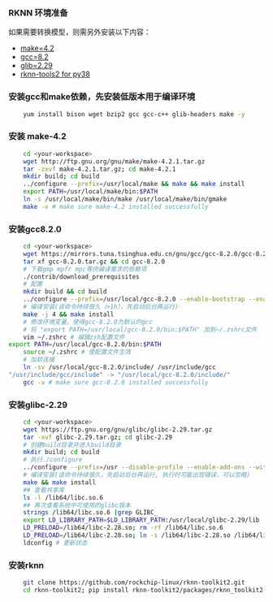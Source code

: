 ### RKNN 环境准备

如果需要转换模型，则需另外安装以下内容：

+ [make=4.2](https://github.com/GaoShanwen/pytorch-toolkit-dev/blob/timm-dev/docs/environment.md#安装-make-42)
+ [gcc=8.2](https://github.com/GaoShanwen/pytorch-toolkit-dev/blob/timm-dev/docs/environment.md#安装gcc820)
+ [glib=2.29](https://github.com/GaoShanwen/pytorch-toolkit-dev/blob/timm-dev/docs/environment.md#安装glibc-229)
+ [rknn-tools2 for py38](https://github.com/GaoShanwen/pytorch-toolkit-dev/blob/timm-dev/docs/environment.md#安装rknn)

### 安装gcc和make依赖，先安装低版本用于编译环境

```bash
    yum install bison wget bzip2 gcc gcc-c++ glib-headers make -y
```

### 安装 make-4.2

```bash
    cd <your-workspace>
    wget http://ftp.gnu.org/gnu/make/make-4.2.1.tar.gz
    tar -zxvf make-4.2.1.tar.gz; cd make-4.2.1
    mkdir build; cd build
    ../configure --prefix=/usr/local/make && make && make install
    export PATH=/usr/local/make/bin:$PATH
    ln -s /usr/local/make/bin/make /usr/local/make/bin/gmake
    make -v # make sure make-4.2 installed successfully
```

### 安装gcc8.2.0

```bash
    cd <your-workspace>
    wget https://mirrors.tuna.tsinghua.edu.cn/gnu/gcc/gcc-8.2.0/gcc-8.2.0.tar.gz
    tar xf gcc-8.2.0.tar.gz && cd gcc-8.2.0
    # 下载gmp mpfr mpc等供编译需求的依赖项
    ./contrib/download_prerequisites
    # 配置
    mkdir build && cd build
    ../configure --prefix=/usr/local/gcc-8.2.0 --enable-bootstrap --enable-checking=release --enable-languages=c,c++ --disable-multilib
    # 编译安装(该命令持续很久（>1h），先启动后台再运行)
    make -j 4 && make install 
    # 修改环境变量，使得gcc-8.2.0为默认的gcc
    # 将 "export PATH=/usr/local/gcc-8.2.0/bin:$PATH" 加到~/.zshrc文件
    vim ~/.zshrc # 编辑zsh配置文件
export PATH=/usr/local/gcc-8.2.0/bin:$PATH
    source ~/.zshrc # 使配置文件生效
    # 加软连接
    ln -sv /usr/local/gcc-8.2.0/include/ /usr/include/gcc
"/usr/include/gcc/include" -> "/usr/local/gcc-8.2.0/include/"
    gcc -v # make sure gcc-8.2.0 installed successfully
```

### 安装glibc-2.29

```bash
    cd <your-workspace>
    wget https://ftp.gnu.org/gnu/glibc/glibc-2.29.tar.gz
    tar -xvf glibc-2.29.tar.gz; cd glibc-2.29
    # 创建build目录并进入build目录
    mkdir build; cd build
    # 执行./configure
    ../configure --prefix=/usr --disable-profile --enable-add-ons --with-headers=/usr/include --with-binutils=/usr/bin
    # 编译安装(该命令持续很久，先启动后台再运行, 执行时可能出现错误，可以忽略)
    make && make install
    ## 查看共享库
    ls -l /lib64/libc.so.6
    ## 再次查看系统中可使用的glibc版本
    strings /lib64/libc.so.6 |grep GLIBC_
    export LD_LIBRARY_PATH=$LD_LIBRARY_PATH:/usr/local/glibc-2.29/lib
    LD_PRELOAD=/lib64/libc-2.28.so; rm -rf /lib64/libc.so.6
    LD_PRELOAD=/lib64/libc-2.28.so; ln -s /lib64/libc-2.28.so /lib64/libc.so.6
    ldconfig # 更新状态
```

### 安装rknn

```bash
    git clone https://github.com/rockchip-linux/rknn-toolkit2.git
    cd rknn-toolkit2; pip install rknn-toolkit2/packages/rknn_toolkit2-*-cp38-cp38-linux_x86_64.whl --no-deps
```
